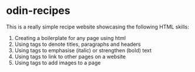 # odin-recipes
This is a really simple recipe website showcasing the following HTML skills: 
1) Creating a boilerplate for any page using html
2) Using tags to denote titles, paragraphs and headers
3) Using tags to emphasise (italic) or strengthen (bold) text
4) Using tags to link to other pages on a website
5) Using tags to add images to a page